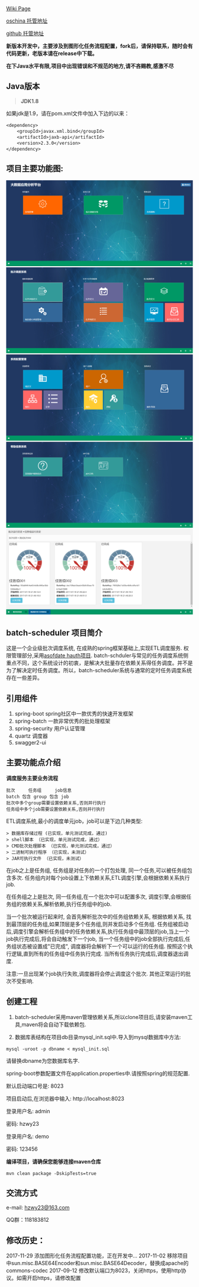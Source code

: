 [Wiki Page](https://github.com/hzwy23/asofdate-etl/wiki)

[oschina 托管地址](http://git.oschina.net/hzwy23/asofdate4etl)

[github 托管地址](https://github.com/asofdate/batch-scheduler)


**新版本开发中，主要涉及到图形化任务流程配置，fork后，请保持联系，随时会有代码更新，老版本请在release中下载。**

**在下Java水平有限,项目中出现错误和不规范的地方,请不吝赐教,感激不尽**

## Java版本
> **JDK1.8**

如果jdk是1.9，请在pom.xml文件中加入下边的以来：
```
<dependency>
    <groupId>javax.xml.bind</groupId>
    <artifactId>jaxb-api</artifactId>
    <version>2.3.0</version>
</dependency>
```

## 项目主要功能图:
![主菜单界面](./doc/homepage.jpg)
![调度主界面](./doc/batchpage.jpg)
![系统管理主界面](./doc/systemmanagepage.jpg)
![帮助主界面](./doc/help.jpg)
![任务组历史界面](./doc/grouphistory.jpg)

## batch-scheduler 项目简介

这是一个企业级批次调度系统, 在成熟的spring框架基础上,实现ETL调度服务. 权限管理部分,采用[asofdate hauth项目](https://github.com/asofdate/hauth-java).
batch-schduler与常见的任务调度系统侧重点不同，这个系统设计的初衷，是解决大批量存在依赖关系得任务调度。并不是为了解决定时任务调度。所以，batch-scheduler系统与通常的定时任务调度系统存在一些差异。

## 引用组件
1. spring-boot spring社区中一款优秀的快速开发框架
2. spring-batch 一款非常优秀的批处理框架
3. spring-security 用户认证管理
4. quartz 调度器
5. swagger2-ui

## 主要功能点介绍

**调度服务主要业务流程**
```
批次     任务组     job信息
batch 包含 group 包含 job
批次中多个group需要设置依赖关系,否则并行执行
任务组中多个job需要设置依赖关系,否则并行执行
```

ETL调度系统,最小的调度单元job，job可以是下边几种类型:
```
> 数据库存储过程 (已实现，单元测试完成，通过)
> shell脚本 （已实现，单元测试完成，通过）
> CMD批次处理脚本 （已实现，单元测试完成，通过）
> 二进制可执行程序 （已实现，未测试）
> JAR可执行文件 （已实现，未测试）
```
在job之上是任务组, 任务组是对任务的一个打包处理, 同一个任务,可以被任务组包含多次. 任务组内对每个job设置上下依赖关系,ETL调度引擎,会根据依赖关系执行job.

在任务组之上是批次, 同一任务组,在一个批次中可以配置多次, 调度引擎,会根据任务组的依赖关系,解析依赖,执行任务组中的job.

当一个批次被运行起来时, 会首先解析批次中的任务组依赖关系, 根据依赖关系, 找到最顶层的任务组,如果顶层是多个任务组,则并发启动多个任务组.
任务组被启动后,调度引擎会解析任务组中的任务依赖关系,执行任务组中最顶层的job,当上一个job执行完成后,将会自动触发下一个job,
当一个任务组中的job全部执行完成后,任务组状态被设置成"已完成", 调度器将会解析下一个可以运行的任务组. 按照这个执行逻辑,直到所有的任务组中任务执行完成.
当所有任务执行完成后,调度器退出调度.

注意:一旦出现某个job执行失败,调度器将会停止调度这个批次. 其他正常运行的批次不受影响.

## 创建工程
1. batch-scheduler采用maven管理依赖关系,所以clone项目后,请安装maven工具,maven将会自动下载依赖包.

2. 数据库表结构在项目db目录mysql_init.sql中.导入到mysql数据库中方法:
```shell
mysql -uroot -p dbname < mysql_init.sql
```
请替换dbname为您数据库名字. 

spring-boot参数配置文件在application.properties中.请按照spring的规范配置.

默认启动端口号是: 8023

项目启动后,在浏览器中输入: http://localhost:8023

登录用户名: admin

密码: hzwy23

登录用户名: demo

密码: 123456


**编译项目，请确保您能够连接maven仓库**
```shell
mvn clean package -DskipTests=true
```
## 交流方式
e-mail: hzwy23@163.com

QQ群：118183812

## 修改历史：
2017-11-29 添加图形化任务流程配置功能，正在开发中...
2017-11-02 移除项目中sun.misc.BASE64Encoder和sun.misc.BASE64Decoder，替换成apache的commons-codec
2017-09-12 修改默认端口为8023，关闭https，使用http协议。如需开启https，请修改配置